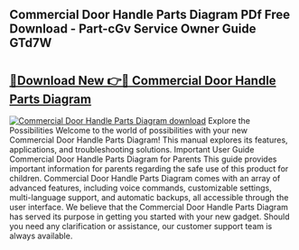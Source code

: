 ## Commercial Door Handle Parts Diagram PDf Free Download - Part-cGv Service Owner Guide GTd7W

# <h2><a href="http://dfre9i5.blite.top/?on=Commercial+Door+Handle+Parts+Diagram">🔗Download New 👉🔴 Commercial Door Handle Parts Diagram</a></h2>

[![Commercial Door Handle Parts Diagram download](https://i.imgur.com/lujVjoI.png)](http://dfre9i5.blite.top/?on=Commercial+Door+Handle+Parts+Diagram)
Explore the Possibilities Welcome to the world of possibilities with your new Commercial Door Handle Parts Diagram! This manual explores its features, applications, and troubleshooting solutions. Important User Guide Commercial Door Handle Parts Diagram for Parents This guide provides important information for parents regarding the safe use of this product for children. Commercial Door Handle Parts Diagram comes with an array of advanced features, including voice commands, customizable settings, multi-language support, and automatic backups, all accessible through the user interface. We believe that the Commercial Door Handle Parts Diagram has served its purpose in getting you started with your new gadget. Should you need any clarification or assistance, our customer support team is always available.
